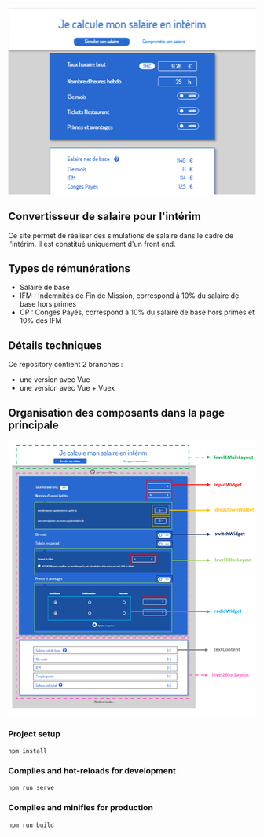 <p align="center">
  <img src="https://github.com/CharlesRngrd/ConvertisseurSalaireJavascriptNatif/blob/master/img/image.png">
</p>

## Convertisseur de salaire pour l'intérim ##

Ce site permet de réaliser des simulations de salaire dans le cadre de l'intérim.
Il est constitué uniquement d'un front end.

## Types de rémunérations ##

- Salaire de base
- IFM : Indemnités de Fin de Mission, correspond à 10% du salaire de base hors primes
- CP : Congés Payés, correspond à 10% du salaire de base hors primes et 10% des IFM

## Détails techniques ##

Ce repository contient 2 branches :
- une version avec Vue
- une version avec Vue + Vuex

## Organisation des composants dans la page principale ##

<p align="center">
  <img src="https://github.com/CharlesRngrd/ConvertisseurSalaireVueJS/blob/Vue%2BVuex/public/documentation.png">
</p>

### Project setup
```
npm install
```

### Compiles and hot-reloads for development
```
npm run serve
```

### Compiles and minifies for production
```
npm run build
```
